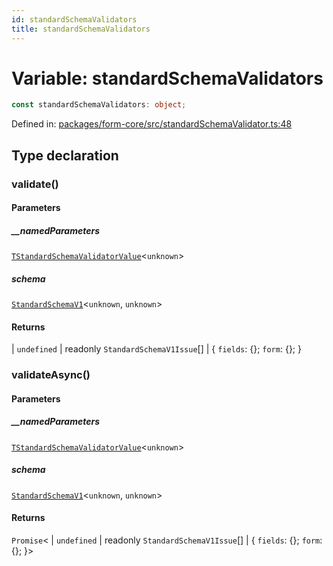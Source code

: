 ```yaml
---
id: standardSchemaValidators
title: standardSchemaValidators
---
```


<!-- DO NOT EDIT: this page is autogenerated from the type comments -->

# Variable: standardSchemaValidators

```ts
const standardSchemaValidators: object;
```

Defined in: [packages/form-core/src/standardSchemaValidator.ts:48](https://github.com/TanStack/form/blob/main/packages/form-core/src/standardSchemaValidator.ts#L48)

## Type declaration

### validate()

#### Parameters

##### \_\_namedParameters

[`TStandardSchemaValidatorValue`](../type-aliases/tstandardschemavalidatorvalue.md)\<`unknown`\>

##### schema

[`StandardSchemaV1`](../type-aliases/standardschemav1.md)\<`unknown`, `unknown`\>

#### Returns

  \| `undefined`
  \| readonly `StandardSchemaV1Issue`[]
  \| \{
  `fields`: \{\};
  `form`: \{\};
 \}

### validateAsync()

#### Parameters

##### \_\_namedParameters

[`TStandardSchemaValidatorValue`](../type-aliases/tstandardschemavalidatorvalue.md)\<`unknown`\>

##### schema

[`StandardSchemaV1`](../type-aliases/standardschemav1.md)\<`unknown`, `unknown`\>

#### Returns

`Promise`\<
  \| `undefined`
  \| readonly `StandardSchemaV1Issue`[]
  \| \{
  `fields`: \{\};
  `form`: \{\};
 \}\>
